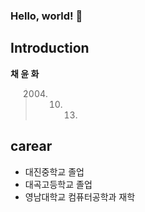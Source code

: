 ### Hello, world! 👋   
   
   
## Introduction
**채 윤 화**
> 2004. 10. 13.


## carear
- 대진중학교 졸업
- 대곡고등학교 졸업
- 영남대학교 컴퓨터공학과 재학
